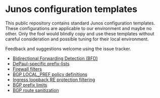 # Junos configuration templates

This public repository contains standard Junos configuration templates.
These configurations are applicable to our environment and maybe no
other.  Only the fool would blindly copy and use these templates
without careful consideration and possible tuning for their local
environment.

Feedback and suggestions welcome using the issue tracker.

* [Bidirectional Forwarding Detection (BFD)](bfd.conf)
* [DePaul-specific prefix-lists](depaul.conf)
* [Firewall filters](firewall.conf)
* [BGP LOCAL_PREF policy definitions](localpref.conf)
* [Ingress loopback RE protection filtering](loopback.conf)
* [BGP prefix limits](prefix-limit.conf)
* [BGP route sanitization](sanitize.conf)
